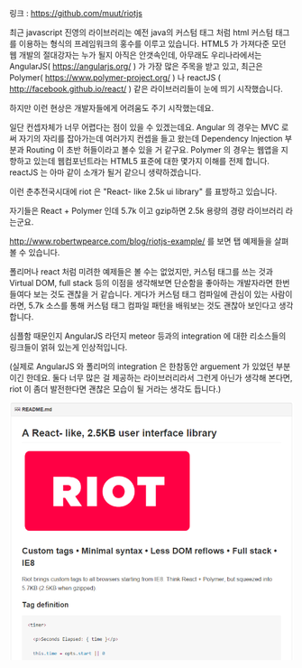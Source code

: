링크 :  https://github.com/muut/riotjs

최근  javascript 진영의 라이브러리는 예전 java의 커스텀 태그 처럼  html 커스텀 태그를 이용하는 형식의 프레임워크의 홍수를 이루고 있습니다. HTML5 가 가져다준 모던 웹 개발의 절대강자는 누가 될지 아직은 안갯속인데, 아무래도 우리나라에서는 AngularJS( https://angularjs.org/ ) 가 가장 많은 주목을 받고 있고, 최근은 Polymer( https://www.polymer-project.org/ ) 나 reactJS ( http://facebook.github.io/react/ ) 같은 라이브러리들이 눈에 띄기 시작했습니다.

하지만 이런 현상은 개발자들에게 어려움도 주기 시작했는데요.

일단 컨셉자체가 너무 어렵다는 점이 있을 수 있겠는데요. Angular 의 경우는 MVC 로써 자기의 자리를 잡아가는데 여러가지 컨셉을 들고 왔는데 Dependency Injection 부분과 Routing 이 초반 허들이라고 볼수 있을 거 같구요. Polymer 의 경우는 웹앱을 지향하고 있는데 웹컴포넌트라는 HTML5 표준에 대한 몇가지 이해를 전제 합니다. reactJS 는 아마 같이 소개가 될거 같으니 생략하겠습니다.

이런 춘추전국시대에 riot 은 "React- like 2.5k ui library" 를 표방하고 있습니다.

자기들은 React + Polymer 인데 5.7k 이고 gzip하면 2.5k 용량의 경량 라이브러리 라는군요.

http://www.robertwpearce.com/blog/riotjs-example/
를 보면 탭 예제들을 살펴볼 수 있습니다.

폴리머나 react 처럼 미려한 예제들은 볼 수는 없었지만, 커스텀 태그를 쓰는 것과 Virtual DOM, full stack  등의 이점을 생각해보면 단순함을 좋아하는 개발자라면 한번 들여다 보는 것도 괜찮을 거 같습니다.
게다가 커스텀 태그 컴파일에 관심이 있는 사람이라면, 5.7k 소스를 통해 커스텀 태그 컴파일 패턴을 배워보는 것도 괜찮아 보인다고 생각합니다.

심플함 때문인지 AngularJS 라던지 meteor 등과의 integration 에 대한 리소스들의 링크들이 얽혀 있는게 인상적입니다.

(실제로 AngularJS 와 폴리머의 integration 은 한참동안 arguement 가 있었던 부분이긴 한데요. 둘다 너무 많은 걸 제공하는 라이브러리라서 그런게 아닌가 생각해 본다면, riot 이 좀더 발전한다면 괜찮은 모습이 될 거라는 생각도 듭니다.)

![이미지1](../img/001-16.png)
